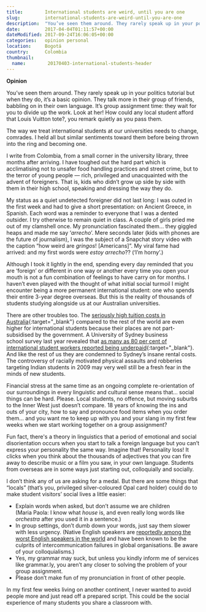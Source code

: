 ```yaml
---
title:        International students are weird, until you are one
slug:         international-students-are-weird-until-you-are-one
description:  "You’ve seen them around. They rarely speak up in your politics tutorial but when they do, it’s a basic opinion. They talk more in their group of friends, babbling on in their own language."
date:         2017-04-04T01:11:57+00:00
dateModified: 2017-09-24T16:06:05+00:00
categories:   opinion personal
location:     Bogotá
country:      Colombia
thumbnail:
  name:        20170403-international-students-header
---
```

**Opinion**

You’ve seen them around. They rarely speak up in your politics tutorial but when they do, it’s a basic opinion. They talk more in their group of friends, babbling on in their own language. It’s group assignment time: they wait for you to divide up the work. Look at her! How could any local student afford that Louis Vuitton tote?, you remark quietly as you pass them.

The way we treat international students at our universities needs to change, comrades. I held all but similar sentiments toward them before being thrown into the ring and becoming one.

I write from Colombia, from a small corner in the university library, three months after arriving. I have toughed out the hard part which is acclimatising not to unsafer food handling practices and street crime, but to the terror of young people — rich, privileged and unacquainted with the advent of foreigners. That is, kids who didn’t grow up side by side with them in their high school, speaking and dressing the way they do.

My status as a quiet undetected foreigner did not last long: I was outed in the first week and had to give a short presentation: on Ancient Greece, in Spanish. Each word was a reminder to everyone that I was a dented outsider. I try otherwise to remain quiet in class. A couple of girls pried me out of my clamshell once. My pronunciation fascinated them… they giggled heaps and made me say ‘*arrecho*’. Mere seconds later (kids with phones are the future of journalism), I was the subject of a Snapchat story video with the caption “how weird are *gringos*! [Americans]”. My viral fame had arrived: and my first words were *estoy arrecho*?? (‘I’m horny’.)

Although I took it lightly in the end, spending every day reminded that you are ‘foreign’ or different in one way or another every time you open your mouth is not a fun combination of feelings to have carry on for months. I haven’t even played with the thought of what initial social turmoil I might encounter being a more permanent international student: one who spends their entire 3-year degree overseas. But this is the reality of thousands of students studying alongside us at our Australian universities.

There are other troubles too. The [seriously high tuition costs in Australia](http://www.nteu.org.au/qute/article/The-Cost-of-an-Australian-university-degree-compared-to-the-rest-of-the-world-16495){:target="_blank"} compared to the rest of the world are even higher for international students because their places are not part-subsidised by the government. A University of Sydney business school survey last year revealed that [as many as 80 per cent of international student workers reported being underpaid](http://www.smh.com.au/national/education/80-per-cent-of-international-students-in-restaurants-paid-below-minimum-wage-survey-finds-20160421-gobkzh.html){:target="_blank"}. And like the rest of us they are condemned to Sydney’s insane rental costs. The controversy of racially motivated physical assaults and robberies targeting Indian students in 2009 may very well still be a fresh fear in the minds of new students.

Financial stress at the same time as an ongoing complete re-orientation of our surroundings in every linguistic and cultural sense means that… social things can be hard. Please. Local students, no offence, but moving suburbs to the Inner West just doesn’t compare. 18 years of knowing the ins and outs of your city, how to say and pronounce food items when you order them… and you want me to keep up with you and your slang in my first few weeks when we start working together on a group assignment?

Fun fact, there's a theory in linguistics that a period of emotional and social disorientation occurs when you start to talk a foreign language but you can’t express your personality the same way. Imagine that! Personality loss! It clicks when you think about the thousands of adjectives that you can fire away to describe music or a film you saw, in your own language. Students from overseas are in some ways just starting out, colloquially and socially.

I don’t think any of us are asking for a medal. But there are some things that “locals” (that’s you, privileged silver-coloured Opal card holder) could do to make student visitors’ social lives a little easier:

* Explain words when asked, but don’t assume we are children (Maria Paola: I know what *house* is, and even really long words like *orchestra* after you used it in a sentence.)
* In group settings, don’t dumb down your words, just say them slower with less urgency. (Native English speakers are <a href="http://www.bbc.com/capital/story/20161028-native-english-speakers-are-the-worlds-worst-communicators">reportedly among the worst English speakers in the world</a> and have been known to be the culprits of intercommunication failures in global organisations. Be aware of your colloquialisms.)
* Yes, my grammar may suck, but unless you kindly inform me of services like grammar.ly, you aren’t any closer to solving the problem of your group assignment.
* Please don’t make fun of my pronunciation in front of other people.

In my first few weeks living on another continent, I never wanted to avoid people more and just read off a prepared script. This could be the social experience of many students you share a classroom with.
